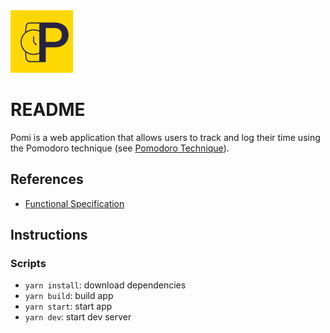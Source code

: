 <img src="./docs/assets/pomi-icon.png" width="100px"/>

# README

Pomi is a web application that allows users to track and log their time using the Pomodoro technique (see [Pomodoro Technique](https://francescocirillo.com/pages/pomodoro-technique
)).

## References
 - [Functional Specification](./docs/pomi-functional-spec.md)

## Instructions
### Scripts
 - `yarn install`: download dependencies
 - `yarn build`: build app
 - `yarn start`: start app
 - `yarn dev`: start dev server

